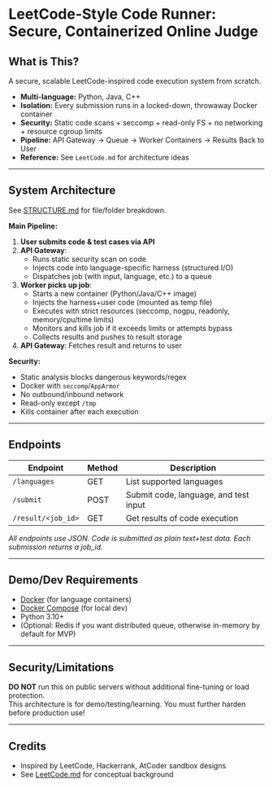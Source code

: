 # LeetCode-Style Code Runner: Secure, Containerized Online Judge

## What is This?
A secure, scalable LeetCode-inspired code execution system from scratch.
- **Multi-language:** Python, Java, C++
- **Isolation:** Every submission runs in a locked-down, throwaway Docker container
- **Security:** Static code scans + seccomp + read-only FS + no networking + resource cgroup limits
- **Pipeline:** API Gateway → Queue → Worker Containers → Results Back to User
- **Reference:** See `LeetCode.md` for architecture ideas

---

## System Architecture

See [STRUCTURE.md](./STRUCTURE.md) for file/folder breakdown.

**Main Pipeline:**
1. **User submits code & test cases via API**
2. **API Gateway**:
    - Runs static security scan on code
    - Injects code into language-specific harness (structured I/O)
    - Dispatches job (with input, language, etc.) to a queue
3. **Worker picks up job**:
    - Starts a new container (Python/Java/C++ image)
    - Injects the harness+user code (mounted as temp file)
    - Executes with strict resources (seccomp, nogpu, readonly, memory/cpu/time limits)
    - Monitors and kills job if it exceeds limits or attempts bypass
    - Collects results and pushes to result storage
4. **API Gateway**: Fetches result and returns to user

**Security:**  
- Static analysis blocks dangerous keywords/regex
- Docker with `seccomp`/`AppArmor`
- No outbound/inbound network
- Read-only except `/tmp`
- Kills container after each execution

---

## Endpoints

| Endpoint                | Method | Description                                    |
|-------------------------|--------|------------------------------------------------|
| `/languages`            | GET    | List supported languages                       |
| `/submit`               | POST   | Submit code, language, and test input          |
| `/result/<job_id>`      | GET    | Get results of code execution                  |

_All endpoints use JSON. Code is submitted as plain text+test data. Each submission returns a job_id._

---

## Demo/Dev Requirements

- [Docker](https://www.docker.com/) (for language containers)
- [Docker Compose](https://docs.docker.com/compose/) (for local dev)
- Python 3.10+
- (Optional: Redis if you want distributed queue, otherwise in-memory by default for MVP)

---

## Security/Limitations

**DO NOT** run this on public servers without additional fine-tuning or load protection.  
This architecture is for demo/testing/learning. You must further harden before production use!

---

## Credits

- Inspired by LeetCode, Hackerrank, AtCoder sandbox designs
- See [LeetCode.md](../LeetCode.md) for conceptual background